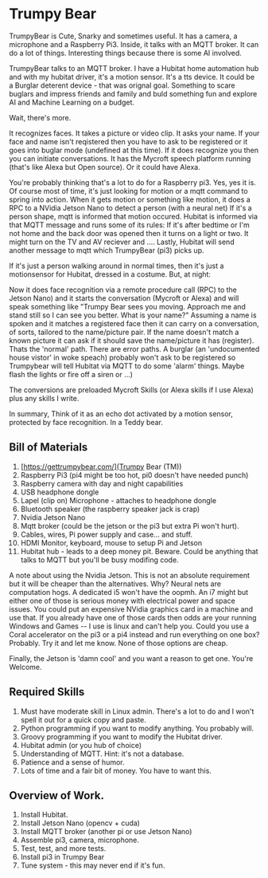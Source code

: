 # Trumpy Bear
TrumpyBear is Cute, Snarky and sometimes useful. It has a camera, a 
microphone and a Raspberry Pi3. Inside, it talks with an MQTT broker. 
It can do a lot of things. Interesting things because there is some AI
involved. 

TrumpyBear talks to an MQTT broker. I have a Hubitat home automation hub
and with my hubitat driver, it's a motion sensor. It's a tts device. It
could be a Burglar deterent device - that was orignal goal. Something to
scare buglars and impress friends and family and buld something fun and
explore AI and Machine Learning on a budget. 

Wait, there's more.  

It recognizes faces. It takes a picture or video clip. It asks your name. 
If your face and name isn't reqistered then you have to ask to be registered
or it goes into buglar mode (undefined at this time). If it does
recognize you then you can initiate conversations. It has the Mycroft speech
platform running (that's like Alexa but Open source). Or it could have
Alexa. 

You're probably thinking that's a lot to do for a Raspberry pi3. Yes, yes 
it is.  Of course most of time, it's just looking for motion or a mqtt command
to spring into action.  When it gets motion or something like motion, it
does a RPC to a NVidia Jetson Nano to detect a person (with a neural net)
If it's a person shape, mqtt is informed that motion occured. Hubitat is informed
via that MQTT message and runs some of its rules: If it's after bedtime or 
I'm not home and the back door was opened then it turns on a light or two.
It might turn on the TV and AV reciever and .... Lastly, Hubitat will send 
another message to mqtt which TrumpyBear (pi3) picks up. 

If it's just a person walking around in normal times, then it's just a motionsensor for
Hubitat, dressed in a costume. But, at night:

Now it does face recognition via a remote procedure call (RPC) to the Jetson Nano) and it starts
the conversation (Mycroft or Alexa) and will speak something like 
"Trumpy Bear sees you moving. Approach me and stand still so I can see you better.
What is your name?"  Assuming a name is spoken and it matches a registered
face then it can carry on a conversation, of sorts, tailored to the name/picture
pair. If the name doesn't match a known picture it can ask if it should save the
name/picture it has (register). Thats the 'normal' path. There are error paths. 
A burglar (an 'undocumented house vistor' in woke speach) probably won't 
ask to be registered so Trumpybear will tell Hubitat via MQTT to do some
'alarm' things. Maybe flash the lights or fire off a siren or ...)

The conversions are preloaded Mycroft Skills (or Alexa skills if I use Alexa)
plus any skills I write. 

In summary, Think of it as an echo dot activated by a motion sensor, 
protected by face recognition. In a Teddy bear.

## Bill of Materials
1. [https://gettrumpybear.com/](Trumpy Bear (TM))
2. Raspberry Pi3 (pi4 might be too hot, pi0 doesn't have needed punch)
3. Raspberry camera with day and night capabilities
4. USB headphone dongle
5. Lapel (clip on) Microphone - attaches to headphone dongle
6. Bluetooth speaker (the raspberry speaker jack is crap)
7. Nvidia Jetson Nano
8. Mqtt broker (could be the jetson or the pi3 but extra Pi won't hurt).
9. Cables, wires, Pi power supply and case... and stuff.
10. HDMI Monitor, keyboard, mouse to setup Pi and Jetson
11. Hubitat hub - leads to a deep money pit. Beware. Could be anything
that talks to MQTT but you'll be busy modifing code.

A note about using the Nvidia Jetson. This is not an absolute requirement
but it will be cheaper than the alternatives. Why? Neural nets are computation
hogs. A dedicated i5 won't have the oopmh. An i7 might but either one of those
is serious money with electrical power and space issues. You could put an expensive
NVidia graphics card in a machine and use that. If you already have one of
those cards then odds are your running Windows and Games -- I use is linux and can't help you.
Could you use a Coral accelerator on the pi3 or a pi4 instead and run everything on one
box? Probably. Try it and let me know. None of those options are cheap. 

Finally, the Jetson is 'damn cool' and you want a reason to get one. You're Welcome.

## Required Skills
1. Must have moderate skill in Linux admin. There's a lot to do and I won't
spell it out for a quick copy and paste.
2. Python programming if you want to modify anything. You probably will.
3. Groovy programming if you want to modify the Hubitat driver.
4. Hubitat admin (or you hub of choice)
5. Understanding of MQTT. Hint: it's not a database.
5. Patience and a sense of humor. 
6. Lots of time and a fair bit of money. You have to want this.

## Overview of Work.
1. Install Hubitat. 
2. Install Jetson Nano (opencv + cuda)
3. Install MQTT broker (another pi or use Jetson Nano)
4. Assemble pi3, camera, microphone.
5. Test, test, and more tests.
6. Install pi3 in Trumpy Bear
7. Tune system - this may never end if it's fun.

